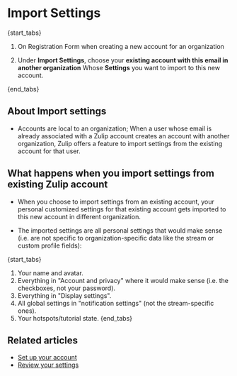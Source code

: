 # Import Settings

{start_tabs}

1. On Registration Form when creating a new account for an organization

2. Under **Import Settings**, choose your **existing account with this email in another organization** Whose **Settings** you want to import to this new account.

{end_tabs}

## About Import settings

* Accounts are local to an organization; When a user whose email is already
  associated with a Zulip account creates an account with another organization,
  Zulip offers a feature to import settings from the existing account for that user.

## What happens when you import settings from existing Zulip account

* When you choose to import settings from an existing account, your personal
  customized settings for that existing account gets imported to this new account in
  different organization.

* The imported settings are all personal settings that would make sense
  (i.e. are not specific to organization-specific data like the stream or custom profile fields):

{start_tabs}
1.  Your name and avatar.
2.  Everything in "Account and privacy" where it would make sense (i.e. the checkboxes, not your password).
3.  Everything in "Display settings".
4.  All global settings in "notification settings" (not the stream-specific ones).
5.  Your hotspots/tutorial state.
{end_tabs}


## Related articles

* [Set up your account](/help/set-up-your-account)
* [Review your settings](/help/review-your-settings)
